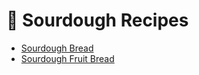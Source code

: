 # 🍞 Sourdough Recipes

- [Sourdough Bread](../recipes/sourdough_bread.md)
- [Sourdough Fruit Bread](../recipes/sourdough_fruit_bread.md)
